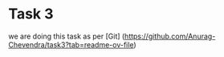 # Task 3
we are doing this task as per [Git] (https://github.com/Anurag-Chevendra/task3?tab=readme-ov-file)
